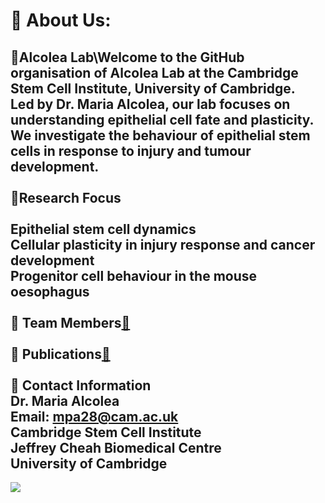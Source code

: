 # 💫 About Us:
🔭Alcolea Lab\\Welcome to the GitHub organisation of Alcolea Lab at the Cambridge Stem Cell Institute, University of Cambridge.<br>Led by Dr. Maria Alcolea, our lab focuses on understanding epithelial cell fate and plasticity. We investigate the behaviour of epithelial stem cells in response to injury and tumour development.<br><br>🔬Research Focus<br><br>Epithelial stem cell dynamics<br>Cellular plasticity in injury response and cancer development<br>Progenitor cell behaviour in the mouse oesophagus<br><br>🤝 Team Members[🔗](https://www.stemcells.cam.ac.uk/directory/maria-alcolea-group)<br><br>🌱 Publications[🔗](https://www.stemcells.cam.ac.uk/people/pi/alcolea)<br><br>💬 Contact Information<br>Dr. Maria Alcolea<br>Email: mpa28@cam.ac.uk<br>Cambridge Stem Cell Institute<br>Jeffrey Cheah Biomedical Centre<br>University of Cambridge
---
[![](https://visitcount.itsvg.in/api?id=AlcoleaLab&icon=0&color=8)](https://visitcount.itsvg.in)

<!-- Proudly created with GPRM ( https://gprm.itsvg.in ) -->
